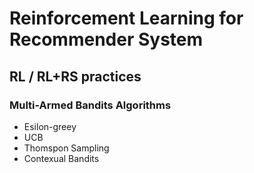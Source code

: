 # Reinforcement Learning for Recommender System 
## RL / RL+RS practices

### Multi-Armed Bandits Algorithms
- Esilon-greey
- UCB
- Thomspon Sampling
- Contexual Bandits
